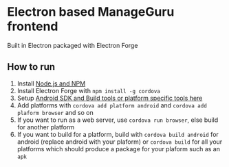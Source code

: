 # Electron based ManageGuru frontend

Built in Electron packaged with Electron Forge

## How to run

1. Install [Node.js and NPM](https://nodejs.org/en/)
3. Install Electron Forge with `npm install -g cordova`
3. Setup [Android SDK and Build tools or platform specific tools here](https://cordova.apache.org/docs/en/latest/guide/cli/index.html)
4. Add platforms with `cordova add platform android` and `cordova add plaform browser` and so on
5. If you want to run as a web server, use `cordova run browser`, else build for another platform
6. If you want to build for a platform, build with `cordova build android` for android (replace android with your plaform) or `cordova build` for all your platforms which should produce a package for your plaform such as an `apk`